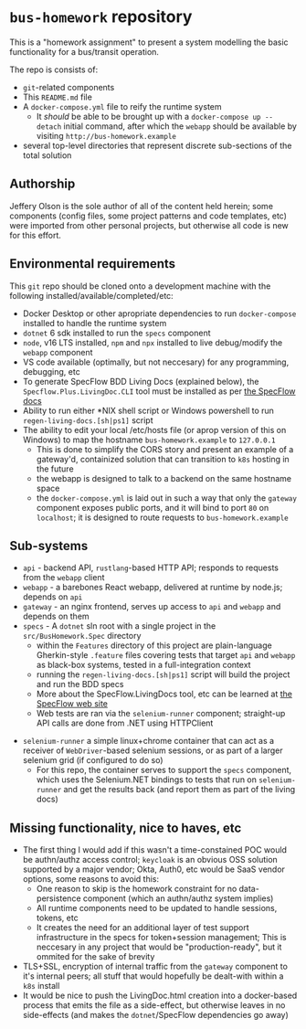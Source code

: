 # `bus-homework` repository

This is a "homework assignment" to present a system modelling the basic functionality for a bus/transit operation.

The repo is consists of:

* `git`-related components
* This `README.md` file
* A `docker-compose.yml` file to reify the runtime system
  - It *should* be able to be brought up with a `docker-compose up --detach` initial command, after which the `webapp` should be available by visiting `http://bus-homework.example`
* several top-level directories that represent discrete sub-sections of the total solution

## Authorship

Jeffery Olson is the sole author of all of the content held herein; some components (config files, some project patterns and code templates, etc) were imported from other personal projects, but otherwise all code is new for this effort.

## Environmental requirements

This `git` repo should be cloned onto a development machine with the following installed/available/completed/etc:

* Docker Desktop or other apropriate dependencies to run `docker-compose` installed to handle the runtime system
* `dotnet` 6 sdk installed to run the `specs` component
* `node`, v16 LTS installed, `npm` and `npx` installed to live debug/modify the `webapp` component
* VS code available (optimally, but not neccesary) for any programming, debugging, etc
* To generate SpecFlow BDD Living Docs (explained below), the `Specflow.Plus.LivingDoc.CLI` tool must be installed as per [the SpecFlow docs](https://docs.specflow.org/projects/specflow-livingdoc/en/latest/LivingDocGenerator/Installing-the-command-line-tool.html)
* Ability to run either *NIX shell script or Windows powershell to run `regen-living-docs.[sh|ps1]` script
* The ability to edit your local /etc/hosts file (or aprop version of this on Windows) to map the hostname `bus-homework.example` to `127.0.0.1`
  - This is done to simplify the CORS story and present an example of a gateway'd, containized solution that can transition to `k8s` hosting in the future
  - the webapp is designed to talk to a backend on the same hostname space
  - the `docker-compose.yml` is laid out in such a way that only the `gateway` component exposes public ports, and it will bind to port `80` on `localhost`; it is designed to route requests to `bus-homework.example`

## Sub-systems

* `api` - backend API, `rustlang`-based HTTP API; responds to requests from the `webapp` client
* `webapp` - a barebones React webapp, delivered at runtime by node.js; depends on `api`
* `gateway` - an nginx frontend, serves up access to `api` and `webapp` and depends on them
* `specs` - A `dotnet` sln root with a single project in the `src/BusHomework.Spec` directory
  - within the `Features` directory of this project are plain-language Gherkin-style `.feature` files covering tests that target `api` and `webapp` as black-box systems, tested in a full-integration context
  - running the `regen-living-docs.[sh|ps1]` script will build the project and run the BDD specs 
  - More about the SpecFlow.LivingDocs tool, etc can be learned at [the SpecFlow web site](https://specflow.org)
  - Web tests are ran via the `selenium-runner` component; straight-up API calls are done from .NET using HTTPClient
- `selenium-runner` a simple linux+chrome container that can act as a receiver of `WebDriver`-based selenium sessions, or as part of a larger selenium grid (if configured to do so)
  - For this repo, the container serves to support the `specs` component, which uses the Selenium.NET bindings to tests that run on `selenium-runner` and get the results back (and report them as part of the living docs)

## Missing functionality, nice to haves, etc
* The first thing I would add if this wasn't a time-constained POC would be authn/authz access control; `keycloak` is an obvious OSS solution supported by a major vendor; Okta, Auth0, etc would be SaaS vendor options, some reasons to avoid this:
  - One reason to skip is the homework constraint for no data-persistence component (which an authn/authz system implies)
  - All runtime components need to be updated to handle sessions, tokens, etc
  - It creates the need for an additional layer of test support infrastructure in the specs for token+session management; This is neccesary in any project that would be "production-ready", but it ommited for the sake of brevity
* TLS+SSL, encryption of internal traffic from the `gateway` component to it's internal peers; all stuff that would hopefully be dealt-with within a `k8s` install
* It would be nice to push the LivingDoc.html creation into a docker-based process that emits the file as a side-effect, but otherwise leaves in no side-effects (and makes the `dotnet`/SpecFlow dependencies go away)
